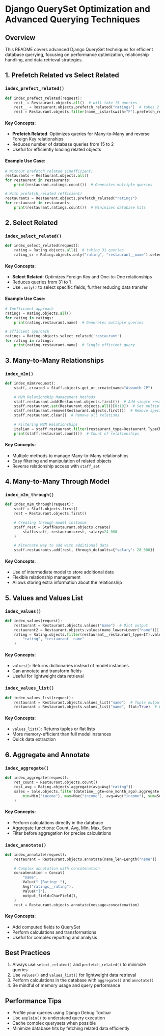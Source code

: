 # Django QuerySet Optimization and Advanced Querying Techniques

## Overview
This README covers advanced Django QuerySet techniques for efficient database querying, focusing on performance optimization, relationship handling, and data retrieval strategies.

## 1. Prefetch Related vs Select Related

### `index_prefect_related()`
```python
def index_prefect_related(request):
    rest_ = Restaurant.objects.all()  # will take 15 queries
    rest__ = Restaurant.objects.prefetch_related("ratings")  # takes 2 queries
    rest = Restaurant.objects.filter(name__istartswith="P").prefetch_related("ratings")
```

#### Key Concepts:
- **Prefetch Related**: Optimizes queries for Many-to-Many and reverse Foreign Key relationships
- Reduces number of database queries from 15 to 2
- Useful for efficiently loading related objects

#### Example Use Case:
```python
# Without prefetch_related (inefficient)
restaurants = Restaurant.objects.all()
for restaurant in restaurants:
    print(restaurant.ratings.count())  # Generates multiple queries

# With prefetch_related (efficient)
restaurants = Restaurant.objects.prefetch_related("ratings")
for restaurant in restaurants:
    print(restaurant.ratings.count())  # Minimizes database hits
```

## 2. Select Related 

### `index_select_related()`
```python
def index_select_related(request):
    rating = Rating.objects.all()  # taking 31 queries
    rating_sr = Rating.objects.only("rating", "restaurant__name").select_related("restaurant")  # only took 1 query
```

#### Key Concepts:
- **Select Related**: Optimizes Foreign Key and One-to-One relationships
- Reduces queries from 31 to 1
- Use `.only()` to select specific fields, further reducing data transfer

#### Example Use Case:
```python
# Inefficient approach
ratings = Rating.objects.all()
for rating in ratings:
    print(rating.restaurant.name)  # Generates multiple queries

# Efficient approach
ratings = Rating.objects.select_related('restaurant')
for rating in ratings:
    print(rating.restaurant.name)  # Single efficient query
```

## 3. Many-to-Many Relationships

### `index_m2m()`
```python
def index_m2m(request):
    staff, created = Staff.objects.get_or_create(name="Aswanth CP")
    
    # M2M Relationship Management Methods
    staff.restaurant.add(Restaurant.objects.first())  # Add single restaurant
    staff.restaurant.set(Restaurant.objects.all()[0:10])  # Set multiple restaurants
    staff.restaurant.remove(Restaurant.objects.first())  # Remove specific restaurant
    staff.restaurant.clear()  # Remove all relations
    
    # Filtering M2M Relationships
    italian = staff.restaurant.filter(restaurant_type=Restaurant.TypeChoices.ITALIAN)
    print(staff.restaurant.count())  # Count of relationships
```

#### Key Concepts:
- Multiple methods to manage Many-to-Many relationships
- Easy filtering and manipulation of related objects
- Reverse relationship access with `staff_set`

## 4. Many-to-Many Through Model

### `index_m2m_through()`
```python
def index_m2m_through(request):
    staff = Staff.objects.first()
    rest = Restaurant.objects.first()
    
    # Creating through model instance
    staff_rest = StaffRestaurant.objects.create(
        staff=staff, restaurant=rest, salary=24_000
    )
    
    # Alternate way to add with additional data
    staff.restaurants.add(rest, through_defaults={"salary": 28_000})
```

#### Key Concepts:
- Use of intermediate model to store additional data
- Flexible relationship management
- Allows storing extra information about the relationship

## 5. Values and Values List

### `index_values()`
```python
def index_values(request):
    restaurant = Restaurant.objects.values("name")  # Dict output
    restaurant2 = Restaurant.objects.values(name_lower=Lower("name"))[:5]
    rating = Rating.objects.filter(restaurant__restaurant_type=IT).values(
        "rating", "restaurant__name"
    )
```

#### Key Concepts:
- `values()`: Returns dictionaries instead of model instances
- Can annotate and transform fields
- Useful for lightweight data retrieval

### `index_values_list()`
```python
def index_values_list(request):
    restaurant = Restaurant.objects.values_list("name")  # Tuple output
    restaurant = Restaurant.objects.values_list("name", flat=True)  # List output
```

#### Key Concepts:
- `values_list()`: Returns tuples or flat lists
- More memory-efficient than full model instances
- Quick data extraction

## 6. Aggregate and Annotate

### `index_aggregate()`
```python
def index_aggregate(request):
    ret_count = Restaurant.objects.count()
    rest_avg = Rating.objects.aggregate(avg=Avg("rating"))
    sales = Sale.objects.filter(datetime__gte=one_month_ago).aggregate(
        min=Min("income"), max=Max("income"), avg=Avg("income"), sum=Sum("income")
    )
```

#### Key Concepts:
- Perform calculations directly in the database
- Aggregate functions: Count, Avg, Min, Max, Sum
- Filter before aggregation for precise calculations

### `index_annotate()`
```python
def index_annotate(request):
    restaurant = Restaurant.objects.annotate(name_len=Length("name"))
    
    # Complex annotation with concatenation
    concatenation = Concat(
        "name",
        Value(" [Rating: "),
        Avg("ratings__rating"),
        Value("]"),
        output_field=CharField(),
    )
    rest = Restaurant.objects.annotate(message=concatenation)
```

#### Key Concepts:
- Add computed fields to QuerySet
- Perform calculations and transformations
- Useful for complex reporting and analysis

## Best Practices
1. Always use `select_related()` and `prefetch_related()` to minimize queries
2. Use `values()` and `values_list()` for lightweight data retrieval
3. Perform calculations in the database with `aggregate()` and `annotate()`
4. Be mindful of memory usage and query performance

## Performance Tips
- Profile your queries using Django Debug Toolbar
- Use `explain()` to understand query execution
- Cache complex querysets when possible
- Minimize database hits by fetching related data efficiently


